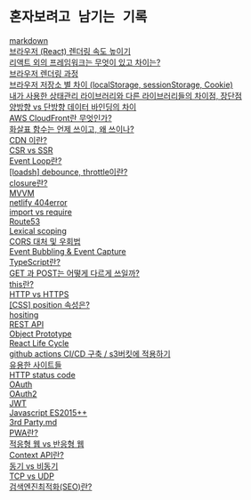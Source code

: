 # `혼자보려고 남기는 기록`

[markdown](https://github.com/O-h-y-o/TECH/blob/master/info/markdown.md)</br>
[브라우저 (React) 렌더링 속도 높이기](https://github.com/O-h-y-o/TECH/blob/master/info/렌더링성능높이기.md)</br>
[리액트 외의 프레임워크는 무엇이 있고 차이는?](https://github.com/O-h-y-o/TECH/blob/master/info/리액트%20외의%20프레임워크.md)</br>
[브라우저 렌더링 과정](https://github.com/O-h-y-o/TECH/blob/master/info/브라우저%20렌더링%20과정.md)</br>
[브라우저 저장소 별 차이 (localStorage, sessionStorage, Cookie)](https://github.com/O-h-y-o/TECH/blob/master/info/브라우저%20저장소별%20차이.md)</br>
[내가 사용한 상태관리 라이브러리와 다른 라이브러리들의 차이점, 장단점](https://github.com/O-h-y-o/TECH/blob/master/info/사용한%20상태관리%20라이브러리.md)</br>
[양방향 vs 단방향 데이터 바인딩의 차이](https://github.com/O-h-y-o/TECH/blob/master/info/양방향%20vs%20단방향%20데이터%20바인딩.md)</br>
[AWS CloudFront란 무엇인가?](https://github.com/O-h-y-o/TECH/blob/master/info/AWS%20cloudfront.md)</br>
[화살표 함수는 언제 쓰이고, 왜 쓰이나?](https://github.com/O-h-y-o/TECH/blob/master/info/Arrow%20function.md)</br>
[CDN 이란?](https://github.com/O-h-y-o/TECH/blob/master/info/CDN.md)</br>
[CSR vs SSR](https://github.com/O-h-y-o/TECH/blob/master/info/CSR%20vs%20SSR.md)</br>
[Event Loop란?](https://github.com/O-h-y-o/TECH/blob/master/info/Event%20Loop.md)</br>
[[loadsh] debounce, throttle이란?](https://github.com/O-h-y-o/TECH/blob/master/info/lodash.md)</br>
[closure란?](https://github.com/O-h-y-o/TECH/blob/master/info/closure.md)</br>
[MVVM](https://github.com/O-h-y-o/TECH/blob/master/info/MVVM.md)</br>
[netlify 404error](https://github.com/O-h-y-o/TECH/blob/master/info/netlify.md)</br>
[import vs require](https://github.com/O-h-y-o/TECH/blob/master/info/Require%20vs%20import.md)</br>
[Route53](https://github.com/O-h-y-o/TECH/blob/master/info/Route53.md)</br>
[Lexical scoping](https://github.com/O-h-y-o/TECH/blob/master/info/Lexical%20scoping.md)</br>
[CORS 대처 및 우회법](https://github.com/O-h-y-o/TECH/blob/master/info/CORS%20%EB%8C%80%EC%B2%98%20%EB%B0%8F%20%EC%9A%B0%ED%9A%8C.md)</br>
[Event Bubbling & Event Capture](https://github.com/O-h-y-o/TECH/blob/master/info/eventbubbling.md)</br>
[TypeScript란?](https://github.com/O-h-y-o/TECH/blob/master/info/TypeScript.md)</br>
[GET 과 POST는 어떻게 다르게 쓰일까?](https://github.com/O-h-y-o/TECH/blob/master/info/GET%20vs%20POST.md)</br>
[this란?](https://github.com/O-h-y-o/TECH/blob/master/info/this.md)</br>
[HTTP vs HTTPS](https://github.com/O-h-y-o/TECH/blob/master/info/HTTP%20vs%20HTTPS.md)</br>
[[CSS] position 속성은?](https://github.com/O-h-y-o/TECH/blob/master/info/position.md)</br>
[hositing](https://github.com/O-h-y-o/TECH/blob/master/info/hoisting.md)</br>
[REST API](https://github.com/O-h-y-o/TECH/blob/master/info/REST%20API.md)</br>
[Object Prototype](https://github.com/O-h-y-o/TECH/blob/master/info/Object%20Prototype.md)</br>
[React Life Cycle](https://github.com/O-h-y-o/TECH/blob/master/info/React%20Life%20Cycle.md)</br>
[github actions CI/CD 구축 / s3버킷에 적용하기](https://github.com/O-h-y-o/TECH/blob/master/info/githubActions.md)</br>
[유용한 사이트들](https://github.com/O-h-y-o/TECH/blob/master/info/%EC%9C%A0%EC%9A%A9%ED%95%9C%20%EC%82%AC%EC%9D%B4%ED%8A%B8%20%EB%AA%A8%EC%9D%8C.md)</br>
[HTTP status code](https://github.com/O-h-y-o/TECH/blob/master/info/HTTP%20status%20code.md)</br>
[OAuth](https://github.com/O-h-y-o/TECH/blob/master/info/OAuth.md)</br>
[OAuth2](https://github.com/O-h-y-o/TECH/blob/master/info/OAuth.md)</br>
[JWT](https://github.com/O-h-y-o/TECH/blob/master/info/JWT.md)</br>
[Javascript ES2015++](https://github.com/O-h-y-o/TECH/blob/master/info/Javascript%20ES2015%2B%2B.md)</br>
[3rd Party.md](https://github.com/O-h-y-o/TECH/blob/master/info/3rd%20Party.md)</br>
[PWA란?](https://github.com/O-h-y-o/TECH/blob/master/info/PWA.md)</br>
[적응형 웹 vs 반응형 웹](https://github.com/O-h-y-o/TECH/blob/master/info/적응형%20웹%20vs%20반응형%20웹.md)</br>
[Context API란?](https://github.com/O-h-y-o/TECH/blob/master/info/Context%20API란%3F.md)</br>
[동기 vs 비동기](https://github.com/O-h-y-o/TECH/blob/master/info/동기%20vs%20비동기.md)</br>
[TCP vs UDP](https://github.com/O-h-y-o/TECH/blob/master/info/TCP%20vs%20UDP.md)</br>
[검색엔진최적화(SEO)란?](<https://github.com/O-h-y-o/TECH/blob/master/info/검색엔진최적화(SEO)란%3F.md>)</br>
